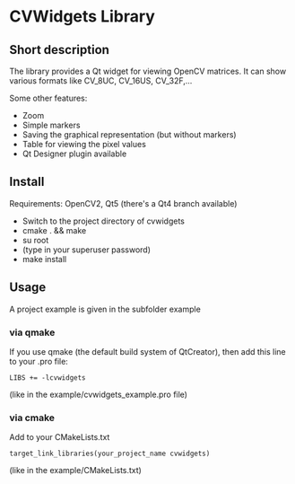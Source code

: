 CVWidgets Library
=================

## Short description
The library provides a Qt widget for viewing OpenCV matrices. It can show various formats like CV_8UC, CV_16US, CV_32F,...

Some other features:

* Zoom
* Simple markers
* Saving the graphical representation (but without markers)
* Table for viewing the pixel values
* Qt Designer plugin available

## Install
Requirements: OpenCV2, Qt5 (there's a Qt4 branch available)

* Switch to the project directory of cvwidgets
* cmake . && make
* su root
* (type in your superuser password)
* make install

## Usage
A project example is given in the subfolder example

### via qmake
If you use qmake (the default build system of QtCreator), then add this line to your .pro file:

`LIBS += -lcvwidgets`

(like in the example/cvwidgets_example.pro file)

### via cmake
Add to your CMakeLists.txt

`target_link_libraries(your_project_name cvwidgets)`

(like in the example/CMakeLists.txt)
